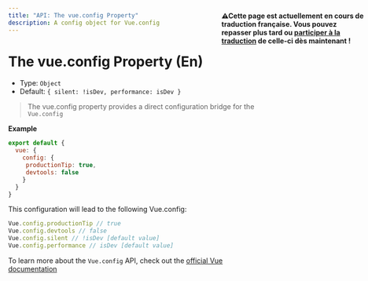 ```yaml
---
title: "API: The vue.config Property"
description: A config object for Vue.config
---
```



# The vue.config Property (En)

- Type: `Object`
- Default: `{ silent: !isDev, performance: isDev }`

> The vue.config property provides a direct configuration bridge for the `Vue.config`


**Example**

```js
export default {
  vue: {
    config: {
     productionTip: true,
     devtools: false
    }
  }
}
```

<p style="width: 294px;position: fixed; top : 64px; right: 4px;" class="Alert Alert--orange"><strong>⚠Cette page est actuellement en cours de traduction française. Vous pouvez repasser plus tard ou <a href="https://github.com/vuejs-fr/nuxt" target="_blank">participer à la traduction</a> de celle-ci dès maintenant !</strong></p><p>This configuration will lead to the following Vue.config:</p>

``` js
Vue.config.productionTip // true
Vue.config.devtools // false
Vue.config.silent // !isDev [default value]
Vue.config.performance // isDev [default value]
```


To learn more about the `Vue.config` API, check out the [official Vue documentation](https://vuejs.org/v2/api/#Global-Config)

